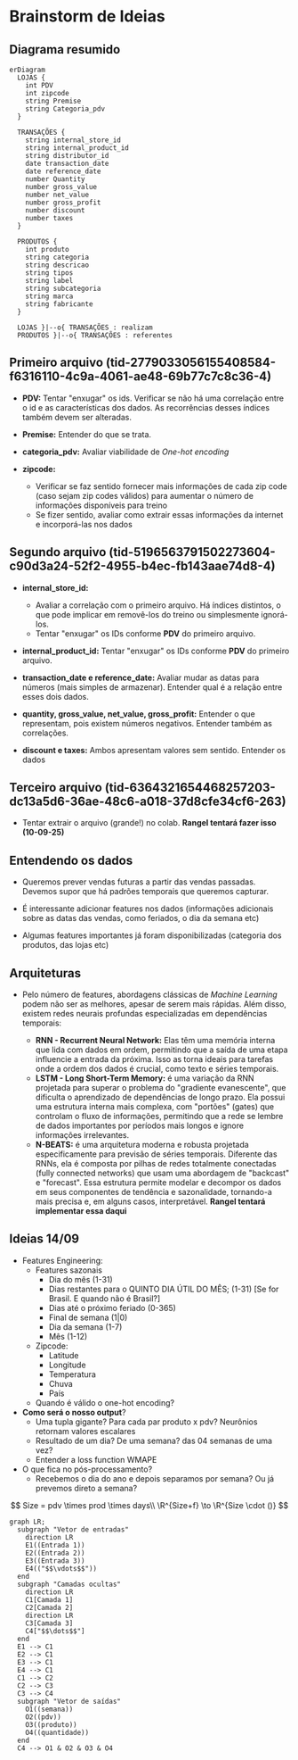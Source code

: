 # Brainstorm de Ideias

## Diagrama resumido

```mermaid
erDiagram
  LOJAS {
    int PDV
    int zipcode
    string Premise
    string Categoria_pdv
  }

  TRANSAÇÕES {
    string internal_store_id
    string internal_product_id
    string distributor_id
    date transaction_date
    date reference_date
    number Quantity
    number gross_value
    number net_value
    number gross_profit
    number discount
    number taxes
  }

  PRODUTOS {
    int produto
    string categoria
    string descricao
    string tipos
    string label
    string subcategoria
    string marca
    string fabricante
  }

  LOJAS }|--o{ TRANSAÇÕES : realizam
  PRODUTOS }|--o{ TRANSAÇÕES : referentes
```

## Primeiro arquivo (tid-2779033056155408584-f6316110-4c9a-4061-ae48-69b77c7c8c36-4)

- **PDV:** Tentar "enxugar" os ids. Verificar se não há uma correlação entre o id e as características dos dados. As recorrências desses índices também devem ser alteradas.

- **Premise:** Entender do que se trata.

- **categoria_pdv:** Avaliar viabilidade de _One-hot encoding_

- **zipcode:**
  - Verificar se faz sentido fornecer mais informações de cada zip code (caso sejam zip codes válidos) para aumentar o número de informações disponíveis para treino
  - Se fizer sentido, avaliar como extrair essas informações da internet e incorporá-las nos dados

## Segundo arquivo (tid-5196563791502273604-c90d3a24-52f2-4955-b4ec-fb143aae74d8-4)

- **internal_store_id:**

  - Avaliar a correlação com o primeiro arquivo. Há índices distintos, o que pode implicar em removê-los do treino ou simplesmente ignorá-los.
  - Tentar "enxugar" os IDs conforme **PDV** do primeiro arquivo.

- **internal_product_id:** Tentar "enxugar" os IDs conforme **PDV** do primeiro arquivo.

- **transaction_date e reference_date:** Avaliar mudar as datas para números (mais simples de armazenar). Entender qual é a relação entre esses dois dados.

- **quantity, gross_value, net_value, gross_profit:** Entender o que representam, pois existem números negativos. Entender também as correlações.

- **discount e taxes:** Ambos apresentam valores sem sentido. Entender os dados

## Terceiro arquivo (tid-6364321654468257203-dc13a5d6-36ae-48c6-a018-37d8cfe34cf6-263)

- Tentar extrair o arquivo (grande!) no colab. **Rangel tentará fazer isso (10-09-25)**

## Entendendo os dados

- Queremos prever vendas futuras a partir das vendas passadas. Devemos supor que há padrões temporais que queremos capturar.

- É interessante adicionar features nos dados (informações adicionais sobre as datas das vendas, como feriados, o dia da semana etc)

- Algumas features importantes já foram disponibilizadas (categoria dos produtos, das lojas etc)

## Arquiteturas

- Pelo número de features, abordagens clássicas de _Machine Learning_ podem não ser as melhores, apesar de serem mais rápidas. Além disso, existem redes neurais profundas especializadas em dependências temporais:

  - **RNN - Recurrent Neural Network:** Elas têm uma memória interna que lida com dados em ordem, permitindo que a saída de uma etapa influencie a entrada da próxima. Isso as torna ideais para tarefas onde a ordem dos dados é crucial, como texto e séries temporais.
  - **LSTM - Long Short-Term Memory:** é uma variação da RNN projetada para superar o problema do "gradiente evanescente", que dificulta o aprendizado de dependências de longo prazo. Ela possui uma estrutura interna mais complexa, com "portões" (gates) que controlam o fluxo de informações, permitindo que a rede se lembre de dados importantes por períodos mais longos e ignore informações irrelevantes.
  - **N-BEATS:** é uma arquitetura moderna e robusta projetada especificamente para previsão de séries temporais. Diferente das RNNs, ela é composta por pilhas de redes totalmente conectadas (fully connected networks) que usam uma abordagem de "backcast" e "forecast". Essa estrutura permite modelar e decompor os dados em seus componentes de tendência e sazonalidade, tornando-a mais precisa e, em alguns casos, interpretável. **Rangel tentará implementar essa daqui**

## Ideias 14/09

- Features Engineering:
  - Features sazonais
    - Dia do mês (1-31)
    - Dias restantes para o QUINTO DIA ÚTIL DO MÊS; (1-31) [Se for Brasil. E quando não é Brasil?]
    - Dias até o próximo feriado (0-365)
    - Final de semana (1|0)
    - Dia da semana (1-7)
    - Mês (1-12)
  - Zipcode:
    - Latitude
    - Longitude
    - Temperatura
    - Chuva
    - País
  - Quando é válido o one-hot encoding?
- **Como será o nosso output**?
  - Uma tupla gigante? Para cada par produto x pdv? Neurônios retornam valores escalares
  - Resultado de um dia? De uma semana? das 04 semanas de uma vez?
  - Entender a loss function WMAPE
- O que fica no pós-processamento?
  - Recebemos o dia do ano e depois separamos por semana? Ou já prevemos direto a semana?

$$
Size = pdv \times prod \times days\\
\R^{Size+f} \to \R^{Size \cdot ()}
$$

```mermaid
graph LR;
  subgraph "Vetor de entradas"
    direction LR
    E1((Entrada 1))
    E2((Entrada 2))
    E3((Entrada 3))
    E4(("$$\vdots$$"))
  end
  subgraph "Camadas ocultas"
    direction LR
    C1[Camada 1]
    C2[Camada 2]
    direction LR
    C3[Camada 3]
    C4["$$\dots$$"]
  end
  E1 --> C1
  E2 --> C1
  E3 --> C1
  E4 --> C1
  C1 --> C2
  C2 --> C3
  C3 --> C4
  subgraph "Vetor de saídas"
    O1((semana))
    O2((pdv))
    O3((produto))
    O4((quantidade))
  end
  C4 --> O1 & O2 & O3 & O4
```
